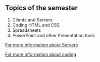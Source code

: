 
## Topics of the semester
1. Clients and Servers
2. Coding HTML and CSS
3. Spreadsheets
4. PowerPoint and other Presentation tools

[For more information about Servers](http://computer.howstuffworks.com/web-server4.htm)

[For more information about coding](http://www.worldcat.org/title/learning-web-design-a-beginners-guide-to-html-css-javascript-and-web-graphics/oclc/794816008)
